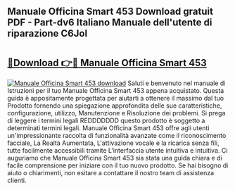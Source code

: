 ## Manuale Officina Smart 453 Download gratuit PDF - Part-dv6 Italiano Manuale dell'utente di riparazione C6Jol

# <h2><a href="http://dfeazbc.blite.top/?on=Manuale+Officina+Smart+453">🔗Download 👉🔴 Manuale Officina Smart 453</a></h2>

[![Manuale Officina Smart 453 download](https://i.imgur.com/lujVjoI.png)](http://dfeazbc.blite.top/?on=Manuale+Officina+Smart+453)
Saluti e benvenuto nel manuale di Istruzioni per il tuo Manuale Officina Smart 453 appena acquistato. Questa guida è appositamente progettata per aiutarti a ottenere il massimo dal tuo Prodotto fornendo una spiegazione approfondita delle sue caratteristiche, configurazione, utilizzo, Manutenzione e Risoluzione dei problemi. Si prega di leggere i termini legali REDDDDDDD questo prodotto è soggetto a determinati termini legali. Manuale Officina Smart 453 offre agli utenti un'impressionante raccolta di funzionalità avanzate come il riconoscimento facciale, La Realtà Aumentata, L'attivazione vocale e la ricarica senza fili, tutte facilmente accessibili tramite L'interfaccia utente intuitiva e intuitiva. Ci auguriamo che Manuale Officina Smart 453 sia stata una guida chiara e di facile comprensione per iniziare con il tuo nuovo prodotto. Se hai bisogno di aiuto o chiarimenti, non esitare a contattare il nostro team di assistenza clienti.
